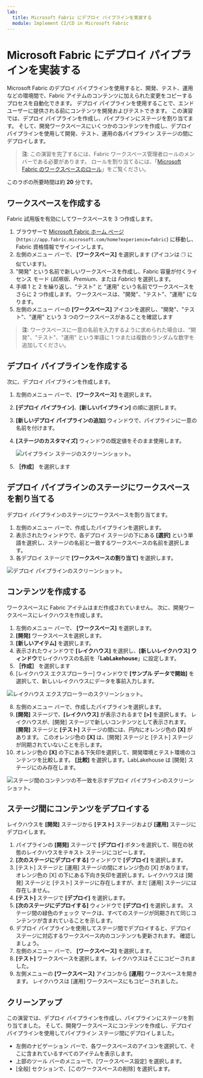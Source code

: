 ```yaml
---
lab:
  title: Microsoft Fabric にデプロイ パイプラインを実装する
  module: Implement CI/CD in Microsoft Fabric
---
```


# Microsoft Fabric にデプロイ パイプラインを実装する

Microsoft Fabric のデプロイ パイプラインを使用すると、開発、テスト、運用などの環境間で、Fabric アイテムのコンテンツに加えられた変更をコピーするプロセスを自動化できます。 デプロイ パイプラインを使用することで、エンド ユーザーに提供される前にコンテンツを開発およびテストできます。 この演習では、デプロイ パイプラインを作成し、パイプラインにステージを割り当てます。 そして、開発ワークスペースにいくつかのコンテンツを作成し、デプロイ パイプラインを使用して開発、テスト、運用の各パイプライン ステージの間にデプロイします。

> **注**: この演習を完了するには、Fabric ワークスペース管理者ロールのメンバーである必要があります。 ロールを割り当てるには、「[Microsoft Fabric のワークスペースのロール](https://learn.microsoft.com/en-us/fabric/get-started/roles-workspaces)」をご覧ください。

このラボの所要時間は約 **20** 分です。

## ワークスペースを作成する

Fabric 試用版を有効にしてワークスペースを 3 つ作成します。

1. ブラウザーで [Microsoft Fabric ホーム ページ](https://app.fabric.microsoft.com/home?experience=fabric) (`https://app.fabric.microsoft.com/home?experience=fabric`) に移動し、Fabric 資格情報でサインインします。
2. 左側のメニュー バーで、 **[ワークスペース]** を選択します (アイコンは &#128455; に似ています)。
3. "開発" という名前で新しいワークスペースを作成し、Fabric 容量が付くライセンス モード (*試用版*、*Premium*、または *Fabric*) を選択します。
4. 手順 1 と 2 を繰り返し、"テスト" と "運用" という名前でワークスペースをさらに 2 つ作成します。 ワークスペースは、"開発"、"テスト"、"運用" になります。
5. 左側のメニュー バーの **[ワークスペース]** アイコンを選択し、"開発"、"テスト"、"運用" という 3 つのワークスペースがあることを確認します

> **注**: ワークスペースに一意の名前を入力するように求められた場合は、"開発"、"テスト"、"運用" という単語に 1 つまたは複数のランダムな数字を追加してください。

## デプロイ パイプラインを作成する

次に、デプロイ パイプラインを作成します。

1. 左側のメニュー バーで、 **[ワークスペース]** を選択します。
2. **[デプロイ パイプライン]**、**[新しいパイプライン]** の順に選択します。
3. **[新しいデプロイ パイプラインの追加]** ウィンドウで、パイプラインに一意の名前を付けます。
4. **[ステージのカスタマイズ]** ウィンドウの既定値をそのまま使用します。  

   ![パイプライン ステージのスクリーンショット。](./Images/customize-stages.png)

5. **［作成］** を選択します

## デプロイ パイプラインのステージにワークスペースを割り当てる

デプロイ パイプラインのステージにワークスペースを割り当てます。

1. 左側のメニュー バーで、作成したパイプラインを選択します。 
2. 表示されたウィンドウで、各デプロイ ステージの下にある **[選択]** という単語を選択し、ステージの名前と一致するワークスペースの名前を選択します。
3. 各デプロイ ステージで **[ワークスペースの割り当て]** を選択します。

  ![デプロイ パイプラインのスクリーンショット。](./Images/deployment-pipeline.png)

## コンテンツを作成する

ワークスペースに Fabric アイテムはまだ作成されていません。 次に、開発ワークスペースにレイクハウスを作成します。

1. 左側のメニュー バーで、 **[ワークスペース]** を選択します。
2. **[開発]** ワークスペースを選択します。
3. **[新しいアイテム]** を選択します。
4. 表示されたウィンドウで **[レイクハウス]** を選択し、**[新しいレイクハウス] ウィンドウ**でレイクハウスの名前を「**LabLakehouse**」に設定します。
5. **［作成］** を選択します
6. [レイクハウス エクスプローラー] ウィンドウで **[サンプル データで開始]** を選択して、新しいレイクハウスにデータを事前入力します。

  ![レイクハウス エクスプローラーのスクリーンショット。](./Images/lakehouse-explorer.png)

8. 左側のメニュー バーで、作成したパイプラインを選択します。
9. **[開発]** ステージで、**[レイクハウス]** が表示されるまで **[>]** を選択します。 レイクハウスが、[開発] ステージで新しいコンテンツとして表示されます。 **[開発]** ステージと **[テスト]** ステージの間には、円内にオレンジ色の **[X]** があります。 このオレンジ色の **[X]** は、[開発] ステージと [テスト] ステージが同期されていないことを示します。
10. オレンジ色の **[X]** の下にある下矢印を選択して、開発環境とテスト環境のコンテンツを比較します。 **[比較]** を選択します。LabLakehouse は [開発] ステージにのみ存在します。  

  ![ステージ間のコンテンツの不一致を示すデプロイ パイプラインのスクリーンショット。](./Images/lab-pipeline-compare.png)

## ステージ間にコンテンツをデプロイする

レイクハウスを **[開発]** ステージから **[テスト]** ステージおよび **[運用]** ステージにデプロイします。
1. パイプラインの **[開発]** ステージで **[デプロイ]** ボタンを選択して、現在の状態のレイクハウスをテキスト ステージにコピーします。 
2. **[次のステージにデプロイする]** ウィンドウで **[デプロイ]** を選択します。
3. [テスト] ステージと [運用] ステージの間にオレンジ色の [X] があります。 オレンジ色の [X] の下にある下向き矢印を選択します。レイクハウスは [開発] ステージと [テスト] ステージに存在しますが、まだ [運用] ステージには存在しません。
4. **[テスト]** ステージで **[デプロイ]** を選択します。
5. **[次のステージにデプロイする]** ウィンドウで **[デプロイ]** を選択します。 ステージ間の緑色のチェック マークは、すべてのステージが同期されて同じコンテンツが含まれていることを示します。
6. デプロイ パイプラインを使用してステージ間でデプロイすると、デプロイ ステージに対応するワークスペース内のコンテンツも更新されます。 確認しましょう。
7. 左側のメニュー バーで、 **[ワークスペース]** を選択します。
8. **[テスト]** ワークスペースを選択します。 レイクハウスはそこにコピーされました。
9. 左側メニューの **[ワークスペース]** アイコンから **[運用]** ワークスペースを開きます。 レイクハウスは [運用] ワークスペースにもコピーされました。

## クリーンアップ

この演習では、デプロイ パイプラインを作成し、パイプラインにステージを割り当てました。 そして、開発ワークスペースにコンテンツを作成し、デプロイ パイプラインを使用してパイプライン ステージ間にデプロイしました。

- 左側のナビゲーション バーで、各ワークスペースのアイコンを選択して、そこに含まれているすべてのアイテムを表示します。
- 上部のツール バーのメニューで、[ワークスペース設定] を選択します。
- [全般] セクションで、[このワークスペースの削除] を選択します。
